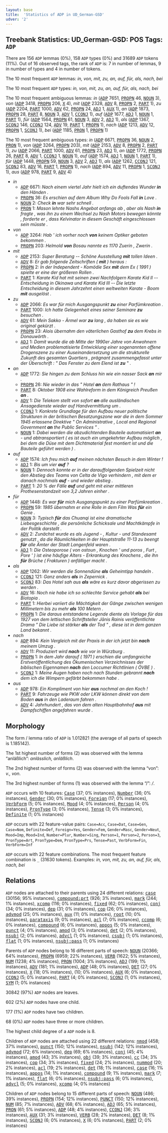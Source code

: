 ```yaml
---
layout: base
title:  'Statistics of ADP in UD_German-GSD'
udver: '2'
---
```


## Treebank Statistics: UD_German-GSD: POS Tags: `ADP`

There are 156 `ADP` lemmas (0%), 158 `ADP` types (0%) and 31689 `ADP` tokens (11%).
Out of 16 observed tags, the rank of `ADP` is: 7 in number of lemmas, 9 in number of types and 4 in number of tokens.

The 10 most frequent `ADP` lemmas: <em>in, von, mit, zu, an, auf, für, als, nach, bei</em>

The 10 most frequent `ADP` types:  <em>in, von, mit, zu, an, auf, für, als, nach, bei</em>

The 10 most frequent ambiguous lemmas: <em>in</em> (<tt><a href="de_gsd-pos-ADP.html">ADP</a></tt> 7651, <tt><a href="de_gsd-pos-PROPN.html">PROPN</a></tt> 46, <tt><a href="de_gsd-pos-NOUN.html">NOUN</a></tt> 3), <em>von</em> (<tt><a href="de_gsd-pos-ADP.html">ADP</a></tt> 3418, <tt><a href="de_gsd-pos-PROPN.html">PROPN</a></tt> 206, <tt><a href="de_gsd-pos-X.html">X</a></tt> 4), <em>mit</em> (<tt><a href="de_gsd-pos-ADP.html">ADP</a></tt> 2328, <tt><a href="de_gsd-pos-ADV.html">ADV</a></tt> 8, <tt><a href="de_gsd-pos-PROPN.html">PROPN</a></tt> 2, <tt><a href="de_gsd-pos-PART.html">PART</a></tt> 1), <em>zu</em> (<tt><a href="de_gsd-pos-ADP.html">ADP</a></tt> 2204, <tt><a href="de_gsd-pos-PART.html">PART</a></tt> 1000, <tt><a href="de_gsd-pos-ADV.html">ADV</a></tt> 62, <tt><a href="de_gsd-pos-PROPN.html">PROPN</a></tt> 24, <tt><a href="de_gsd-pos-ADJ.html">ADJ</a></tt> 1, <tt><a href="de_gsd-pos-AUX.html">AUX</a></tt> 1), <em>an</em> (<tt><a href="de_gsd-pos-ADP.html">ADP</a></tt> 1873, <tt><a href="de_gsd-pos-PROPN.html">PROPN</a></tt> 28, <tt><a href="de_gsd-pos-PART.html">PART</a></tt> 8, <tt><a href="de_gsd-pos-NOUN.html">NOUN</a></tt> 3, <tt><a href="de_gsd-pos-ADV.html">ADV</a></tt> 1, <tt><a href="de_gsd-pos-CCONJ.html">CCONJ</a></tt> 1), <em>auf</em> (<tt><a href="de_gsd-pos-ADP.html">ADP</a></tt> 1677, <tt><a href="de_gsd-pos-ADJ.html">ADJ</a></tt> 1, <tt><a href="de_gsd-pos-NOUN.html">NOUN</a></tt> 1, <tt><a href="de_gsd-pos-PART.html">PART</a></tt> 1), <em>für</em> (<tt><a href="de_gsd-pos-ADP.html">ADP</a></tt> 1564, <tt><a href="de_gsd-pos-PROPN.html">PROPN</a></tt> 61, <tt><a href="de_gsd-pos-NOUN.html">NOUN</a></tt> 3, <tt><a href="de_gsd-pos-ADV.html">ADV</a></tt> 2, <tt><a href="de_gsd-pos-ADJ.html">ADJ</a></tt> 1), <em>als</em> (<tt><a href="de_gsd-pos-ADP.html">ADP</a></tt> 1367, <tt><a href="de_gsd-pos-SCONJ.html">SCONJ</a></tt> 146, <tt><a href="de_gsd-pos-CCONJ.html">CCONJ</a></tt> 124, <tt><a href="de_gsd-pos-ADV.html">ADV</a></tt> 19, <tt><a href="de_gsd-pos-PART.html">PART</a></tt> 1, <tt><a href="de_gsd-pos-PROPN.html">PROPN</a></tt> 1), <em>nach</em> (<tt><a href="de_gsd-pos-ADP.html">ADP</a></tt> 1213, <tt><a href="de_gsd-pos-ADV.html">ADV</a></tt> 12, <tt><a href="de_gsd-pos-PROPN.html">PROPN</a></tt> 1, <tt><a href="de_gsd-pos-SCONJ.html">SCONJ</a></tt> 1), <em>bei</em> (<tt><a href="de_gsd-pos-ADP.html">ADP</a></tt> 1185, <tt><a href="de_gsd-pos-PRON.html">PRON</a></tt> 1, <tt><a href="de_gsd-pos-PROPN.html">PROPN</a></tt> 1)

The 10 most frequent ambiguous types:  <em>in</em> (<tt><a href="de_gsd-pos-ADP.html">ADP</a></tt> 6671, <tt><a href="de_gsd-pos-PROPN.html">PROPN</a></tt> 36, <tt><a href="de_gsd-pos-NOUN.html">NOUN</a></tt> 2, <tt><a href="de_gsd-pos-PRON.html">PRON</a></tt> 1), <em>von</em> (<tt><a href="de_gsd-pos-ADP.html">ADP</a></tt> 3264, <tt><a href="de_gsd-pos-PROPN.html">PROPN</a></tt> 203), <em>mit</em> (<tt><a href="de_gsd-pos-ADP.html">ADP</a></tt> 2153, <tt><a href="de_gsd-pos-ADV.html">ADV</a></tt> 8, <tt><a href="de_gsd-pos-PROPN.html">PROPN</a></tt> 2, <tt><a href="de_gsd-pos-PART.html">PART</a></tt> 1), <em>zu</em> (<tt><a href="de_gsd-pos-ADP.html">ADP</a></tt> 2066, <tt><a href="de_gsd-pos-PART.html">PART</a></tt> 1000, <tt><a href="de_gsd-pos-ADV.html">ADV</a></tt> 61, <tt><a href="de_gsd-pos-PROPN.html">PROPN</a></tt> 23, <tt><a href="de_gsd-pos-ADJ.html">ADJ</a></tt> 1), <em>an</em> (<tt><a href="de_gsd-pos-ADP.html">ADP</a></tt> 1772, <tt><a href="de_gsd-pos-PROPN.html">PROPN</a></tt> 26, <tt><a href="de_gsd-pos-PART.html">PART</a></tt> 8, <tt><a href="de_gsd-pos-ADV.html">ADV</a></tt> 1, <tt><a href="de_gsd-pos-CCONJ.html">CCONJ</a></tt> 1, <tt><a href="de_gsd-pos-NOUN.html">NOUN</a></tt> 1), <em>auf</em> (<tt><a href="de_gsd-pos-ADP.html">ADP</a></tt> 1574, <tt><a href="de_gsd-pos-ADJ.html">ADJ</a></tt> 1, <tt><a href="de_gsd-pos-NOUN.html">NOUN</a></tt> 1, <tt><a href="de_gsd-pos-PART.html">PART</a></tt> 1), <em>für</em> (<tt><a href="de_gsd-pos-ADP.html">ADP</a></tt> 1448, <tt><a href="de_gsd-pos-PROPN.html">PROPN</a></tt> 59, <tt><a href="de_gsd-pos-NOUN.html">NOUN</a></tt> 3, <tt><a href="de_gsd-pos-ADV.html">ADV</a></tt> 2, <tt><a href="de_gsd-pos-ADJ.html">ADJ</a></tt> 1), <em>als</em> (<tt><a href="de_gsd-pos-ADP.html">ADP</a></tt> 1262, <tt><a href="de_gsd-pos-CCONJ.html">CCONJ</a></tt> 121, <tt><a href="de_gsd-pos-SCONJ.html">SCONJ</a></tt> 83, <tt><a href="de_gsd-pos-ADV.html">ADV</a></tt> 16, <tt><a href="de_gsd-pos-PART.html">PART</a></tt> 1, <tt><a href="de_gsd-pos-PROPN.html">PROPN</a></tt> 1), <em>nach</em> (<tt><a href="de_gsd-pos-ADP.html">ADP</a></tt> 894, <tt><a href="de_gsd-pos-ADV.html">ADV</a></tt> 11, <tt><a href="de_gsd-pos-PROPN.html">PROPN</a></tt> 1, <tt><a href="de_gsd-pos-SCONJ.html">SCONJ</a></tt> 1), <em>aus</em> (<tt><a href="de_gsd-pos-ADP.html">ADP</a></tt> 978, <tt><a href="de_gsd-pos-PART.html">PART</a></tt> 9, <tt><a href="de_gsd-pos-ADV.html">ADV</a></tt> 4)


* <em>in</em>
  * <tt><a href="de_gsd-pos-ADP.html">ADP</a></tt> 6671: <em>Nach einem viertel Jahr hielt ich ein duftendes Wunder <b>in</b> den Händen .</em>
  * <tt><a href="de_gsd-pos-PROPN.html">PROPN</a></tt> 36: <em>Es erschien auf dem Album Why Do Fools Fall <b>in</b> Love .</em>
  * <tt><a href="de_gsd-pos-NOUN.html">NOUN</a></tt> 2: <em>Check <b>in</b> war sehr schnell .</em>
  * <tt><a href="de_gsd-pos-PRON.html">PRON</a></tt> 1: <em>Mason lehnte Nashs Angebot anfangs ab , aber als Nash <b>in</b> fragte , was ihn zu einem Wechsel zu Nash Motors bewegen könnte , forderte er , dass Kelvinator in diesem Geschäft eingeschlossen sein müsste .</em>
* <em>von</em>
  * <tt><a href="de_gsd-pos-ADP.html">ADP</a></tt> 3264: <em>Hab ' ich vorher noch <b>von</b> keinem Optiker geboten bekommen .</em>
  * <tt><a href="de_gsd-pos-PROPN.html">PROPN</a></tt> 203: <em>Helmold <b>von</b> Bosau nannte es 1170 Zuerin , Zwerin .</em>
* <em>mit</em>
  * <tt><a href="de_gsd-pos-ADP.html">ADP</a></tt> 2153: <em>Super Beratung -- Schöne Ausstellung <b>mit</b> tollen Ideen .</em>
  * <tt><a href="de_gsd-pos-ADV.html">ADV</a></tt> 8: <em>Er gab folgende Zeitschriften ( <b>mit</b> ) heraus :</em>
  * <tt><a href="de_gsd-pos-PROPN.html">PROPN</a></tt> 2: <em>In der Independent - Komödie Sex <b>mit</b> dem Ex ( 1991 ) spielte er eine der größeren Rollen .</em>
  * <tt><a href="de_gsd-pos-PART.html">PART</a></tt> 1: <em>Karate Kid hat mit seinen zwei Nachfolgern Karate Kid II -- Entscheidung in Okinawa und Karate Kid III -- Die letzte Entscheidung in diesem Jahrzehnt einen weltweiten Karate - Boom <b>mit</b> ausgelöst .</em>
* <em>zu</em>
  * <tt><a href="de_gsd-pos-ADP.html">ADP</a></tt> 2066: <em>Es war für mich Ausgangspunkt <b>zu</b> einer Parfümkreation .</em>
  * <tt><a href="de_gsd-pos-PART.html">PART</a></tt> 1000: <em>Ich hatte Gelegenheit eines seiner Seminare <b>zu</b> besuchen .</em>
  * <tt><a href="de_gsd-pos-ADV.html">ADV</a></tt> 61: <em>Mein Sakko - Ärmel war <b>zu</b> lang , da haben sie es wie original gekürzt .</em>
  * <tt><a href="de_gsd-pos-PROPN.html">PROPN</a></tt> 23: <em>Alois übernahm den väterlichen Gasthof <b>zu</b> dem Krebs in Donauwörth .</em>
  * <tt><a href="de_gsd-pos-ADJ.html">ADJ</a></tt> 1: <em>Damit wurde die ab Mitte der 1990er Jahre von Anwohnern und Medien problematisierte Entwicklung einer sogenannten offene Drogenszene zu einer Auseinandersetzung um die strukturelle Zukunft des gesamten Quartiers , prägnant zusammengefasst unter der Überschrift : " Das Fenster zu dem Elend ist <b>zu</b> " .</em>
* <em>an</em>
  * <tt><a href="de_gsd-pos-ADP.html">ADP</a></tt> 1772: <em>Sie hingen zu dem Schluss hin wie ein nasser Sack <b>an</b> mir .</em>
  * <tt><a href="de_gsd-pos-PROPN.html">PROPN</a></tt> 26: <em>Nie wieder in das " Hotel <b>an</b> dem Rathaus " !</em>
  * <tt><a href="de_gsd-pos-PART.html">PART</a></tt> 8: <em>Oktober 1908 eine Wahlreform in dem Königreich Preußen <b>an</b> .</em>
  * <tt><a href="de_gsd-pos-ADV.html">ADV</a></tt> 1: <em>Die Telekom stellt von sofort <b>an</b> alle ausländischen Ansagedienste wieder auf Handvermittlung um .</em>
  * <tt><a href="de_gsd-pos-CCONJ.html">CCONJ</a></tt> 1: <em>Konkrete Grundlage für den Aufbau neuer politische Strukturen in der britischen Besatzungszone war die in dem Sommer 1945 erlassene Direktive " On Administrative , Local and Regional Government <b>an</b> the Public Services " .</em>
  * <tt><a href="de_gsd-pos-NOUN.html">NOUN</a></tt> 1: <em>Dabei werden die abzudichtenden Bauteile automatisiert <b>an</b> - und abtransportiert ( es ist auch ein umgekehrter Aufbau möglich , bei dem die Düse mit dem Dichtmaterial fest montiert ist und die Bauteile geführt werden ) .</em>
* <em>auf</em>
  * <tt><a href="de_gsd-pos-ADP.html">ADP</a></tt> 1574: <em>Ich freu mich <b>auf</b> meinen nächsten Besuch in dem Winter !</em>
  * <tt><a href="de_gsd-pos-ADJ.html">ADJ</a></tt> 1: <em>Bis um vier <b>auf</b> ?</em>
  * <tt><a href="de_gsd-pos-NOUN.html">NOUN</a></tt> 1: <em>Dennoch konnte er in der darauffolgenden Spielzeit nicht den Abstieg des Teams von Celta de Vigo verhindern , mit dem er danach nochmals <b>auf</b> - und wieder abstieg .</em>
  * <tt><a href="de_gsd-pos-PART.html">PART</a></tt> 1: <em>20 % der Fälle <b>auf</b> und geht mit einer mittleren Prothesenstandzeit von 3,2 Jahren einher .</em>
* <em>für</em>
  * <tt><a href="de_gsd-pos-ADP.html">ADP</a></tt> 1448: <em>Es war <b>für</b> mich Ausgangspunkt zu einer Parfümkreation .</em>
  * <tt><a href="de_gsd-pos-PROPN.html">PROPN</a></tt> 59: <em>1985 übernahm er eine Rolle in dem Film Was <b>für</b> ein Genie .</em>
  * <tt><a href="de_gsd-pos-NOUN.html">NOUN</a></tt> 3: <em>Typisch <b>für</b> das Chuanqi ist eine dramatische Liebesgeschichte , die persönliche Schicksale und Machtkämpfe in der Politik darstellt .</em>
  * <tt><a href="de_gsd-pos-ADV.html">ADV</a></tt> 2: <em>Zunächst wurde es als Jugend - , Kultur - und Standesamt genutzt , da die Räumlichkeiten in der Hauptstraße 11-13 zu beengt <b>für</b> alle Ämter der Stadt Langenfeld waren .</em>
  * <tt><a href="de_gsd-pos-ADJ.html">ADJ</a></tt> 1: <em>Die Osteoporose ( von ostoun , Knochen ' und poros , Furt , Pore ' ) ist eine häufige Alters - Erkrankung des Knochens , die ihn <b>für</b> Brüche ( Frakturen ) anfälliger macht .</em>
* <em>als</em>
  * <tt><a href="de_gsd-pos-ADP.html">ADP</a></tt> 1262: <em>Wir werden die Sonnendüne <b>als</b> Geheimtipp handeln .</em>
  * <tt><a href="de_gsd-pos-CCONJ.html">CCONJ</a></tt> 121: <em>Ganz anders <b>als</b> in Zepernick .</em>
  * <tt><a href="de_gsd-pos-SCONJ.html">SCONJ</a></tt> 83: <em>Das Hotel sah aus <b>als</b> wäre es kurz davor abgerissen zu werden .</em>
  * <tt><a href="de_gsd-pos-ADV.html">ADV</a></tt> 16: <em>Noch nie habe ich so schlechte Service gehabt <b>als</b> bei Biotopia .</em>
  * <tt><a href="de_gsd-pos-PART.html">PART</a></tt> 1: <em>Hierbei variiert die Mächtigkeit der Gänge zwischen wenigen Millimetern bis zu mehr <b>als</b> 100 Metern .</em>
  * <tt><a href="de_gsd-pos-PROPN.html">PROPN</a></tt> 1: <em>Die daraus entstandene Legende diente als Vorlage für das 1927 von dem lettischen Schriftsteller Jānis Rainis veröffentlichte Drama " Die Liebe ist stärker <b>als</b> der Tod " , diese ist in dem ganzen Land bekannt .</em>
* <em>nach</em>
  * <tt><a href="de_gsd-pos-ADP.html">ADP</a></tt> 894: <em>Kein Vergleich mit der Praxis in der ich jetzt bin <b>nach</b> meinem Umzug .</em>
  * <tt><a href="de_gsd-pos-ADV.html">ADV</a></tt> 11: <em>Produziert wird <b>nach</b> wie vor in Würzburg .</em>
  * <tt><a href="de_gsd-pos-PROPN.html">PROPN</a></tt> 1: <em>In dem Jahr darauf ( 1971 ) erschien die umfangreiche Erstveröffentlichung des Ökumenischen Verzeichnisses der biblischen Eigennamen <b>nach</b> den Loccumer Richtlinien ( ÖVBE ) .</em>
  * <tt><a href="de_gsd-pos-SCONJ.html">SCONJ</a></tt> 1: <em>Meine Augen haben noch nach Stunden gebrannt <b>nach</b> dem ich die Wimpern gefärbt bekommen habe .</em>
* <em>aus</em>
  * <tt><a href="de_gsd-pos-ADP.html">ADP</a></tt> 978: <em>Ein Kompliment von hier <b>aus</b> nochmal an den Koch !</em>
  * <tt><a href="de_gsd-pos-PART.html">PART</a></tt> 9: <em>Fahrzeuge wie PKW oder LKW können direkt von dem Boden <b>aus</b> in den Laderaum fahren .</em>
  * <tt><a href="de_gsd-pos-ADV.html">ADV</a></tt> 4: <em>Jahrhundert , das von dem alten Hauptbahnhof <b>aus</b> mit Dampfschiffen angefahren wurde .</em>

## Morphology

The form / lemma ratio of `ADP` is 1.012821 (the average of all parts of speech is 1.185142).

The 1st highest number of forms (2) was observed with the lemma “anläßlich”: <em>anlässlich, anläßlich</em>.

The 2nd highest number of forms (2) was observed with the lemma “von”: <em>v., von</em>.

The 3rd highest number of forms (1) was observed with the lemma “/”: <em>/</em>.

`ADP` occurs with 10 features: <tt><a href="de_gsd-feat-Case.html">Case</a></tt> (37; 0% instances), <tt><a href="de_gsd-feat-Number.html">Number</a></tt> (36; 0% instances), <tt><a href="de_gsd-feat-Gender.html">Gender</a></tt> (30; 0% instances), <tt><a href="de_gsd-feat-Foreign.html">Foreign</a></tt> (17; 0% instances), <tt><a href="de_gsd-feat-VerbForm.html">VerbForm</a></tt> (5; 0% instances), <tt><a href="de_gsd-feat-Mood.html">Mood</a></tt> (4; 0% instances), <tt><a href="de_gsd-feat-Person.html">Person</a></tt> (4; 0% instances), <tt><a href="de_gsd-feat-PronType.html">PronType</a></tt> (3; 0% instances), <tt><a href="de_gsd-feat-Tense.html">Tense</a></tt> (3; 0% instances), <tt><a href="de_gsd-feat-Definite.html">Definite</a></tt> (1; 0% instances)

`ADP` occurs with 22 feature-value pairs: `Case=Acc`, `Case=Dat`, `Case=Gen`, `Case=Nom`, `Definite=Def`, `Foreign=Yes`, `Gender=Fem`, `Gender=Masc`, `Gender=Neut`, `Mood=Imp`, `Mood=Ind`, `Number=Plur`, `Number=Sing`, `Person=1`, `Person=2`, `Person=3`, `PronType=Art`, `PronType=Dem`, `PronType=Prs`, `Tense=Past`, `VerbForm=Fin`, `VerbForm=Inf`

`ADP` occurs with 22 feature combinations.
The most frequent feature combination is `_` (31630 tokens).
Examples: <em>in, von, mit, zu, an, auf, für, als, nach, bei</em>


## Relations

`ADP` nodes are attached to their parents using 24 different relations: <tt><a href="de_gsd-dep-case.html">case</a></tt> (30156; 95% instances), <tt><a href="de_gsd-dep-compound-prt.html">compound:prt</a></tt> (926; 3% instances), <tt><a href="de_gsd-dep-mark.html">mark</a></tt> (244; 1% instances), <tt><a href="de_gsd-dep-xcomp.html">xcomp</a></tt> (116; 0% instances), <tt><a href="de_gsd-dep-fixed.html">fixed</a></tt> (62; 0% instances), <tt><a href="de_gsd-dep-conj.html">conj</a></tt> (34; 0% instances), <tt><a href="de_gsd-dep-dep.html">dep</a></tt> (31; 0% instances), <tt><a href="de_gsd-dep-cop.html">cop</a></tt> (26; 0% instances), <tt><a href="de_gsd-dep-advmod.html">advmod</a></tt> (25; 0% instances), <tt><a href="de_gsd-dep-aux.html">aux</a></tt> (11; 0% instances), <tt><a href="de_gsd-dep-root.html">root</a></tt> (10; 0% instances), <tt><a href="de_gsd-dep-parataxis.html">parataxis</a></tt> (9; 0% instances), <tt><a href="de_gsd-dep-acl.html">acl</a></tt> (7; 0% instances), <tt><a href="de_gsd-dep-ccomp.html">ccomp</a></tt> (6; 0% instances), <tt><a href="de_gsd-dep-compound.html">compound</a></tt> (6; 0% instances), <tt><a href="de_gsd-dep-appos.html">appos</a></tt> (5; 0% instances), <tt><a href="de_gsd-dep-punct.html">punct</a></tt> (4; 0% instances), <tt><a href="de_gsd-dep-amod.html">amod</a></tt> (3; 0% instances), <tt><a href="de_gsd-dep-det.html">det</a></tt> (2; 0% instances), <tt><a href="de_gsd-dep-nsubj.html">nsubj</a></tt> (2; 0% instances), <tt><a href="de_gsd-dep-advcl.html">advcl</a></tt> (1; 0% instances), <tt><a href="de_gsd-dep-csubj.html">csubj</a></tt> (1; 0% instances), <tt><a href="de_gsd-dep-flat.html">flat</a></tt> (1; 0% instances), <tt><a href="de_gsd-dep-nsubj-pass.html">nsubj:pass</a></tt> (1; 0% instances)

Parents of `ADP` nodes belong to 16 different parts of speech: <tt><a href="de_gsd-pos-NOUN.html">NOUN</a></tt> (20366; 64% instances), <tt><a href="de_gsd-pos-PROPN.html">PROPN</a></tt> (6959; 22% instances), <tt><a href="de_gsd-pos-VERB.html">VERB</a></tt> (1622; 5% instances), <tt><a href="de_gsd-pos-NUM.html">NUM</a></tt> (1238; 4% instances), <tt><a href="de_gsd-pos-PRON.html">PRON</a></tt> (1004; 3% instances), <tt><a href="de_gsd-pos-ADJ.html">ADJ</a></tt> (199; 1% instances), <tt><a href="de_gsd-pos-ADV.html">ADV</a></tt> (181; 1% instances), <tt><a href="de_gsd-pos-ADP.html">ADP</a></tt> (48; 0% instances), <tt><a href="de_gsd-pos-DET.html">DET</a></tt> (27; 0% instances), <tt><a href="de_gsd-pos-X.html">X</a></tt> (18; 0% instances),  (10; 0% instances), <tt><a href="de_gsd-pos-AUX.html">AUX</a></tt> (6; 0% instances), <tt><a href="de_gsd-pos-CCONJ.html">CCONJ</a></tt> (5; 0% instances), <tt><a href="de_gsd-pos-PART.html">PART</a></tt> (4; 0% instances), <tt><a href="de_gsd-pos-SCONJ.html">SCONJ</a></tt> (1; 0% instances), <tt><a href="de_gsd-pos-SYM.html">SYM</a></tt> (1; 0% instances)

30842 (97%) `ADP` nodes are leaves.

602 (2%) `ADP` nodes have one child.

177 (1%) `ADP` nodes have two children.

68 (0%) `ADP` nodes have three or more children.

The highest child degree of a `ADP` node is 8.

Children of `ADP` nodes are attached using 22 different relations: <tt><a href="de_gsd-dep-nmod.html">nmod</a></tt> (458; 37% instances), <tt><a href="de_gsd-dep-punct.html">punct</a></tt> (150; 12% instances), <tt><a href="de_gsd-dep-nsubj.html">nsubj</a></tt> (142; 12% instances), <tt><a href="de_gsd-dep-advmod.html">advmod</a></tt> (72; 6% instances), <tt><a href="de_gsd-dep-dep.html">dep</a></tt> (69; 6% instances), <tt><a href="de_gsd-dep-conj.html">conj</a></tt> (45; 4% instances), <tt><a href="de_gsd-dep-amod.html">amod</a></tt> (43; 3% instances), <tt><a href="de_gsd-dep-obj.html">obj</a></tt> (39; 3% instances), <tt><a href="de_gsd-dep-cc.html">cc</a></tt> (34; 3% instances), <tt><a href="de_gsd-dep-cop.html">cop</a></tt> (34; 3% instances), <tt><a href="de_gsd-dep-fixed.html">fixed</a></tt> (24; 2% instances), <tt><a href="de_gsd-dep-nummod.html">nummod</a></tt> (20; 2% instances), <tt><a href="de_gsd-dep-acl.html">acl</a></tt> (19; 2% instances), <tt><a href="de_gsd-dep-det.html">det</a></tt> (18; 1% instances), <tt><a href="de_gsd-dep-case.html">case</a></tt> (16; 1% instances), <tt><a href="de_gsd-dep-appos.html">appos</a></tt> (14; 1% instances), <tt><a href="de_gsd-dep-compound.html">compound</a></tt> (9; 1% instances), <tt><a href="de_gsd-dep-mark.html">mark</a></tt> (7; 1% instances), <tt><a href="de_gsd-dep-flat.html">flat</a></tt> (6; 0% instances), <tt><a href="de_gsd-dep-nsubj-pass.html">nsubj:pass</a></tt> (6; 0% instances), <tt><a href="de_gsd-dep-advcl.html">advcl</a></tt> (5; 0% instances), <tt><a href="de_gsd-dep-xcomp.html">xcomp</a></tt> (4; 0% instances)

Children of `ADP` nodes belong to 15 different parts of speech: <tt><a href="de_gsd-pos-NOUN.html">NOUN</a></tt> (486; 39% instances), <tt><a href="de_gsd-pos-PROPN.html">PROPN</a></tt> (154; 12% instances), <tt><a href="de_gsd-pos-PUNCT.html">PUNCT</a></tt> (150; 12% instances), <tt><a href="de_gsd-pos-NUM.html">NUM</a></tt> (85; 7% instances), <tt><a href="de_gsd-pos-ADV.html">ADV</a></tt> (68; 6% instances), <tt><a href="de_gsd-pos-ADJ.html">ADJ</a></tt> (65; 5% instances), <tt><a href="de_gsd-pos-PRON.html">PRON</a></tt> (61; 5% instances), <tt><a href="de_gsd-pos-ADP.html">ADP</a></tt> (48; 4% instances), <tt><a href="de_gsd-pos-CCONJ.html">CCONJ</a></tt> (36; 3% instances), <tt><a href="de_gsd-pos-AUX.html">AUX</a></tt> (31; 3% instances), <tt><a href="de_gsd-pos-VERB.html">VERB</a></tt> (28; 2% instances), <tt><a href="de_gsd-pos-DET.html">DET</a></tt> (8; 1% instances), <tt><a href="de_gsd-pos-SCONJ.html">SCONJ</a></tt> (6; 0% instances), <tt><a href="de_gsd-pos-X.html">X</a></tt> (6; 0% instances), <tt><a href="de_gsd-pos-PART.html">PART</a></tt> (2; 0% instances)

